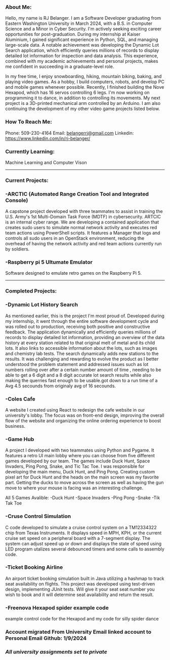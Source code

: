 ### About Me: 
Hello, my name is RJ Belanger. I am a Software Developer graduating from Eastern Washington University in March 2024, with a B.S. in Computer Science and a Minor in Cyber Security. I'm actively seeking exciting career opportunities for post-graduation. During my internship at Kaiser Aluminium, I gained significant experience in Python, SQL, and managing large-scale data. A notable achievement was developing the Dynamic Lot Search application, which efficiently queries millions of records to display detailed lot information for inspection and data analysis. This experience, combined with my academic achievements and personal projects, makes me confident in succeeding in a graduate-level role.

In my free time, I enjoy snowboarding, hiking, mountain biking, baking, and playing video games. As a hobby, I build computers, robots, and develop PC and mobile games whenever possible. Recently, I finished building the Nove Hexapod, which has 16 servos controlling 6 legs. I'm now working on programming it to dance, in addition to controlling its movements. My next project is a 3D-printed mechanical arm controlled by an Arduino. I am also continuing the development of my other video game projects listed below.

### How To Reach Me:
Phone: 509-230-4164
Email: belangerrj@gmail.com
Linkedin: https://www.linkedin.com/in/rj-belanger/

### Currently Learning: 
Machine Learning and Computer Vison

------------------------------------------------------------------------------------------------------------------------------------------------------------------------------------------------------
### Current Projects:
  ### -ARCTIC (Automated Range Creation Tool and Integrated Console)
  A capstone project developed with three teammates to assist in training the U.S. Army's
      1st Multi-Domain Task Force (MDTF) in cybersecurity. ARTCIC is an internal cyber range.
      We are developing a contained application that creates sudo users to simulate normal 
      network activity and executes red team actions using PowerShell scripts. It features a 
      Manager that logs and controls all sudo users in an OpenStack environment, reducing the 
      overhead of having the network activity and red team actions currently run by soldiers.

  ### -Raspberry pi 5 Ultumate Emulator 
  Software designed to emulate retro games on the Raspberry Pi 5.
  
----------------------------------------------------------------------------------------------------------------------------------------------------------------------------------------------------- 
### Completed Projects:
 ### -Dynamic Lot History Search
  As mentioned earlier, this is the project I'm most proud of. Developed during my
      internship, it went through the entire software development cycle and was rolled out to
      production, receiving both positive and constructive feedback. The application dynamically
      and efficiently queries millions of records to display detailed lot information,
      providing an overview of the data history at every station related to that original melt
      of metal and its child lots. It also links to accessible information about the lots, such
      as images and chemistry lab tests. The search dynamically adds new stations to the results.
      It was challenging and rewarding to evolve the product as I better understood the problem
      statement and addressed issues such as lot numbers rolling over after a certain number 
      amount of time , needing to be able to get a 6 digit and a 8 digit accurate lot search 
      results while also making the querries fast enough to be usable.got down to a run time of a
      Avg 4.5 secounds from originaly avg of 16 secounds.
      
 ### -Coles Cafe 
  A website I created using React to redesign the cafe website in our university's lobby. The
      focus was on front-end design, improving the overall flow of the website and organizing the
      online ordering experience to boost business.

 ### -Game Hub 
   A project I developed with two teammates using Python and Pygame. It features a retro UI
      main lobby where you can choose from five different games developed by our team. The games
      include Duck Hunt, Space Invaders, Ping Pong, Snake, and Tic Tac Toe. I was responsible for
      developing the main menu, Duck Hunt, and Ping Pong. Creating custom pixel art for Duck Hunt
      and the heads on the main screen was my favorite part. Getting the ducks to move across the
      screen as well as having the gun move to where your mouse is facing was an interesting challenge.
      
  All 5 Games Avalible:
      -Duck Hunt   -Space Invaders 
      -Ping Pong   -Snake   -Tik Tak Toe  

 ### -Cruse Control Simulation  
   C code developed to simulate a cruise control system on a TM12334322 chip from Texas
     Instruments. It displays speed in MPH, KPH, or the current cruise set speed on a peripheral
     board with a 7-segment display. The system can adjust speed up or down and displays the state
     of speed using LED program utalizes several debounced timers and some calls to assembly code.
     
 ### -Ticket Booking Airline  
   An airport ticket booking simulation built in Java utilizing a hashmap to track seat
      availability on flights. This project was developed using test-driven design, implementing
      JUnit tests. Will give it your seat seat number you wish to book and it will determine seat 
      availability and return the result.

 ### -Freenova Hexapod spider example code  
  example control code for the Hexapod and my code for silly spider dance

### Account migrated From University Email linked account to Personal Email Github: 1/9/2024
### *All university assignments set to private* 


<!--
**RJBelanger/RJBelanger** is a ✨ _special_ ✨ repository because its `README.md` (this file) appears on your GitHub profile.

Here are some ideas to get you started:

- 🔭 I’m currently working on ...
- 🌱 I’m currently learning ...
- 👯 I’m looking to collaborate on ...
- 🤔 I’m looking for help with ...
- 💬 Ask me about ...
- 📫 How to reach me: ...
- 😄 Pronouns: ...
- ⚡ Fun fact: ...
-->
